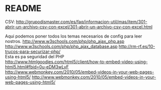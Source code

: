 # README
CSV:
http://grupodismaster.com/es/faq/informacion-util/mas/item/301-abrir-un-archivo-csv-con-excel/301-abrir-un-archivo-csv-con-excel.html

Aqui podemos poner todos los temas necesarios de config para leer nostros.
http://www.w3schools.com/php/php_ajax_php.asp
http://www.w3schools.com/php/php_ajax_database.asp
http://rm-rf.es/10-trucos-para-securizar-php/  
Esta es pa seguridad del PHP
http://www.htmlgoodies.com/html5/client/how-to-embed-video-using-html5.html#fbid=0u-eDM3wLyF
http://www.webmonkey.com/2010/05/embed-videos-in-your-web-pages-using-html5/
http://www.webmonkey.com/2010/05/embed-videos-in-your-web-pages-using-html5/
